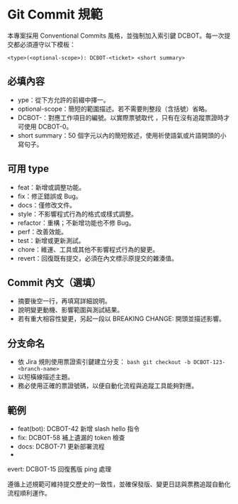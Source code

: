 ﻿# Git Commit 規範

本專案採用 Conventional Commits 風格，並強制加入索引鍵 DCBOT。每一次提交都必須遵守以下模板：

`
<type>(<optional-scope>): DCBOT-<ticket> <short summary>
`

## 必填內容
- 	ype：從下方允許的前綴中擇一。
- optional-scope：簡短的範圍描述。若不需要則整段（含括號）省略。
- DCBOT-<ticket>：對應工作項目的編號。以實際票號取代 <ticket>，只有在沒有追蹤票證時才可使用 DCBOT-0。
- short summary：50 個字元以內的簡短敘述，使用祈使語氣或片語開頭的小寫句子。

## 可用 type
- feat：新增或調整功能。
- fix：修正錯誤或 Bug。
- docs：僅修改文件。
- style：不影響程式行為的格式或樣式調整。
- refactor：重構；不新增功能也不修 Bug。
- perf：改善效能。
- test：新增或更新測試。
- chore：維運、工具或其他不影響程式行為的變更。
- revert：回復既有提交，必須在內文標示原提交的雜湊值。

## Commit 內文（選填）
- 摘要後空一行，再填寫詳細說明。
- 說明變更動機、影響範圍與測試結果。
- 若有重大相容性變更，另起一段以 BREAKING CHANGE: 開頭並描述影響。

## 分支命名
- 依 Jira 規則使用票證索引鍵建立分支：
  `bash
  git checkout -b DCBOT-123-<branch-name>
  `
- <branch-name> 以短橫線描述主題。
- 務必使用正確的票證號碼，以便自動化流程與追蹤工具能夠對應。

## 範例
- feat(bot): DCBOT-42 新增 slash hello 指令
- fix: DCBOT-58 補上遺漏的 token 檢查
- docs: DCBOT-71 更新部署流程
- 
evert: DCBOT-15 回復舊版 ping 處理

遵循上述規範可維持提交歷史的一致性，並確保發版、變更日誌與票務追蹤自動化流程順利運作。